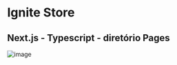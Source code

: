 # Ignite Store
## Next.js - Typescript - diretório Pages


![image](https://github.com/CarlosSousa2001/igniteshop/assets/97534614/73d7b294-40ee-4081-8fa6-cf7afa98fc43)
